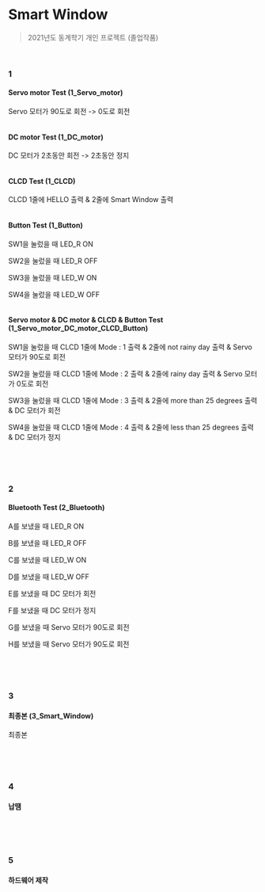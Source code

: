 # Smart Window

> 2021년도 동계학기 개인 프로젝트 (졸업작품)

<br/>

### 1


#### Servo motor Test (1_Servo_motor) 
Servo 모터가 90도로 회전 -> 0도로 회전

```

```

#### DC motor Test (1_DC_motor)
DC 모터가 2초동안 회전 -> 2초동안 정지

```

```

#### CLCD Test (1_CLCD)
CLCD 1줄에 HELLO 출력 & 2줄에 Smart Window 출력

```

```

#### Button Test (1_Button)
SW1을 눌렀을 때 LED_R ON

SW2을 눌렀을 때 LED_R OFF

SW3을 눌렀을 때 LED_W ON

SW4을 눌렀을 때 LED_W OFF

```

```

####  Servo motor & DC motor & CLCD & Button Test (1_Servo_motor_DC_motor_CLCD_Button)
SW1을 눌렀을 때 CLCD 1줄에 Mode : 1  출력 & 2줄에 not rainy day 출력 & Servo 모터가 90도로 회전

SW2을 눌렀을 때 CLCD 1줄에 Mode : 2  출력 & 2줄에 rainy day 출력 & Servo 모터가 0도로 회전

SW3을 눌렀을 때 CLCD 1줄에 Mode : 3  출력 & 2줄에 more than 25 degrees 출력 & DC 모터가 회전

SW4을 눌렀을 때 CLCD 1줄에 Mode : 4  출력 & 2줄에 less than 25 degrees 출력 & DC 모터가 정지

```

```

<br/>

<br/>

### 2

####  Bluetooth Test (2_Bluetooth)
A를 보냈을 때 LED_R ON

B를 보냈을 때 LED_R OFF

C를 보냈을 때 LED_W ON

D를 보냈을 때 LED_W OFF

E를 보냈을 때 DC 모터가 회전

F를 보냈을 때 DC 모터가 정지

G를 보냈을 때 Servo 모터가 90도로 회전

H를 보냈을 때 Servo 모터가 90도로 회전

```

```

<br/>

<br/>

### 3

####  최종본 (3_Smart_Window)
최종본

```

```

<br/>

<br/>

### 4

####  납땜


```

```

<br/>

<br/>

### 5

####  하드웨어 제작


```

```

<br/>

<br/>
